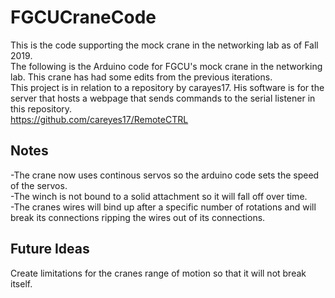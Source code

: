 # FGCUCraneCode
This is the code supporting the mock crane in the networking lab as of Fall 2019. 
<br>
The following is the Arduino code for FGCU's mock crane in the networking lab. This crane has had some edits from the previous iterations.
<br>
This project is in relation to a repository by carayes17. His software is for the server that hosts a webpage that sends commands to the serial listener in this repository. 
<br>
https://github.com/careyes17/RemoteCTRL

## Notes 
-The crane now uses continous servos so the arduino code sets the speed of the servos.
<br>
-The winch is not bound to a solid attachment so it will fall off over time. 
<br>
-The cranes wires will bind up after a specific number of rotations and will break its connections ripping the wires out of its connections. 

## Future Ideas
Create limitations for the cranes range of motion so that it will not break itself.
